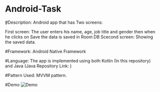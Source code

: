 # Android-Task

ِِ#Description:
Android app that has Two screens:

First screen:
The user enters his name, age, job title and gender then when he clicks on Save the data is saved in Room DB
Scecond screen:
Showing the saved data.

#Framework: 
Android Native Framework

#Language: 
The app is implemented using both Kotlin (In this repository) and Java (Java Repository Link: ) 

#Pattern Used:
MVVM pattern.

#Demo
![Demo](https://i.imgur.com/Yq5x49j.gif)
